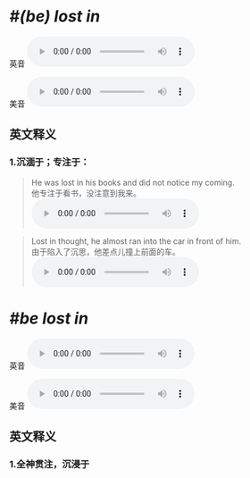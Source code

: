 # ***\#(be) lost in*** 
英音
<audio src="./media/be lost in1_AAC.aac" controls="controls"></audio>

美音
<audio src="./media/be lost in2_AAC.aac" controls="controls"></audio>



  

英文释义
---
### 1.**沉湎于；专注于：**  

 > He was lost in his books and did not notice my coming.   
 > 他专注于看书，没注意到我来。    
<audio src="./media/lost-5.aac" controls="controls"></audio>

 > Lost in thought, he almost ran into the car in front of him.   
 > 由于陷入了沉思，他差点儿撞上前面的车。    
<audio src="./media/lost-6.aac" controls="controls"></audio>


# ***\#be lost in*** 
英音
<audio src="./media/be lost in1_AAC.aac" controls="controls"></audio>

美音
<audio src="./media/be lost in1_AAC.aac" controls="controls"></audio>



  

英文释义
---
### 1.**全神贯注，沉浸于**  


